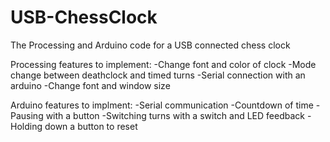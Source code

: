 USB-ChessClock
==============

The Processing and Arduino code for a USB connected chess clock

Processing features to implement:
-Change font and color of clock
-Mode change between deathclock and timed turns
-Serial connection with an arduino
-Change font and window size

Arduino features to implment:
-Serial communication
-Countdown of time
-Pausing with a button
-Switching turns with a switch and LED feedback
-Holding down a button to reset
